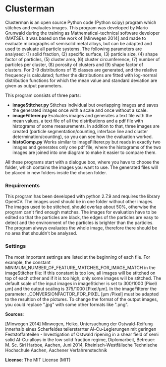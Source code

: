 # Clusterman

Clusterman is an open source Python code (Python scipy) program which stitches and evaluates images. This program was developed by Mario Grunwald during the training as Mathematical-technical software developer (MATSE). It was based on the work of [Minwegen 2014] and made to evaluate micrographs of semisolid metal alloys, but can be adapted and used to evaluate all particle systems. The following parameters are analysed:
(1) solid fraction, (2) specific surface, (3) particle size, (4) shape factor of particles, (5) cluster area, (6) cluster circumference, (7) number of particles per cluster, (8) porosity of clusters and (9) shape factor of clusters.
For 3-9 distributions of 15 classes are generated, and the relative frequency is calculated; further the distributions are fitted with log-normal distribution functions for which the mean value and standard deviation are given as output parameters.

This program consists of three parts:
* **imageStitcher.py**
	Stitches individual but overlapping images and saves the generated images once with a scale and once without a scale.
* **imageFilterer.py**
	Evaluates images and generates a text file with the mean values, a text file of all the distributions and a pdf file with histograms of some measurements. In addition to that, three images are created (particle segmentation/counting, interface line and cluster determination/counting), so you can see how the evaluation worked.
* **histoComp.py**
	Works similar to imageFilterer.py but reads in exactly two images and generates only one pdf file, where the histograms of the two images are joined into one diagram to make it easier to compare them.

All these programs start with a dialogue box, where you have to choose the folder, which contains the images you want to use. The generated files will be placed in new folders inside the chosen folder.


### Requirements

This program has been developed with python 2.7.9 and requires the library OpenCV.
The images used should be in one folder without other images.
The images used to be stitched, should overlap about 50%, otherwise the program can't find enough matches.
The images for evaluation have to be edited so that the particles are black, the edges of the particles are easy to detect and the environment of the particles is brighter than the particles. The program always evaluates the whole image, therefore there should be no area that shouldn't be analysed.


### Settings

The most important settings are listed at the beginning of each file. For example, the constant MINIMUM_NUMBER_OF_FEATURE_MATCHES_FOR_IMAGE_MATCH in the imageStitcher file: If this constant is too low, all images will be stitched on top of each other and if it is too high, only some images will be stitched.
The default scale of the input images in imageSticher is set to 300/1000 [Pixel/μm] and the output scaling is 375/1000 [Pixel/μm].
In the imageFilterer the parameter _CONVERSIONFACTOR_FOR_PIXEL [μm /Pixel] must be adapted to the resultion of the pictures.
To change the format of the output images, you could replace ".jpg" with some other formats like ".png".


**Sources**:

[Minwegen 2014] Minwegen, Heiko, Untersuchung der Ostwald-Reifung innerhalb eines Scherfeldes teilerstarrter Al-Cu-Legierungen mit geringen Feststoffanteilen - Investigation of Ostwald ripening in a shear field of semi solid Al-Cu-alloys in the low solid fraction regime, Diplomarbeit, Betreuer: M. Sc. Siri Harboe, Aachen, Juni 2014, Rheinisch-Westfälische Technische Hochschule Aachen, Aachener Verfahrenstechnik


**License**: The MIT License (MIT)